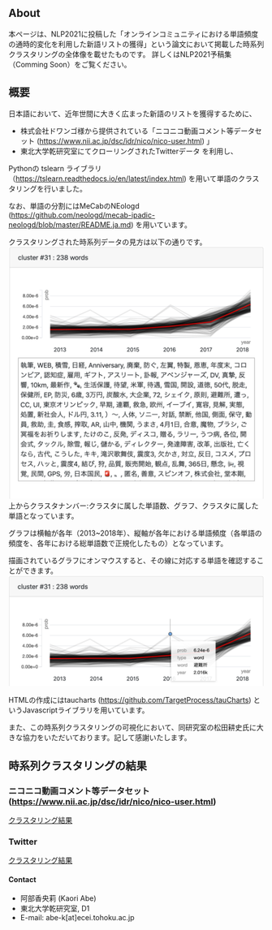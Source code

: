 ## About
本ページは、NLP2021に投稿した「オンラインコミュニティにおける単語頻度の通時的変化を利用した新語リストの獲得」という論文において掲載した時系列クラスタリングの全体像を載せたものです。
詳しくはNLP2021予稿集（Comming Soon）をご覧ください。

## 概要
日本語において、近年世間に大きく広まった新語のリストを獲得するために、

- 株式会社ドワンゴ様から提供されている「ニコニコ動画コメント等データセット (https://www.nii.ac.jp/dsc/idr/nico/nico-user.html) 」
- 東北大学乾研究室にてクローリングされたTwitterデータ
を利用し、

Pythonの tslearn ライブラリ （https://tslearn.readthedocs.io/en/latest/index.html) を用いて単語のクラスタリングを行いました。

なお、単語の分割にはMeCabのNEologd (https://github.com/neologd/mecab-ipadic-neologd/blob/master/README.ja.md) を用いています。


クラスタリングされた時系列データの見方は以下の通りです。
![グラフ例](fig/sample_1.png)
上からクラスタナンバー:クラスタに属した単語数、グラフ、クラスタに属した単語となっています。

グラフは横軸が各年（2013~2018年）、縦軸が各年における単語頻度（各単語の頻度を、各年における総単語数で正規化したもの）となっています。


描画されているグラフにオンマウスすると、その線に対応する単語を確認することができます。
![こんなこともできます](fig/sample_2.png)

HTMLの作成にはtaucharts (https://github.com/TargetProcess/tauCharts) というJavascriptライブラリを用いています。

また、この時系列クラスタリングの可視化において、同研究室の松田耕史氏に大きな協力をいただいております。記して感謝いたします。

## 時系列クラスタリングの結果

### ニコニコ動画コメント等データセット(https://www.nii.ac.jp/dsc/idr/nico/nico-user.html)
[クラスタリング結果](https://chanabe-k.github.io/time_clustering_novel_words/twitter_clustering.html)

### Twitter 
[クラスタリング結果](https://chanabe-k.github.io/time_clustering_novel_words/nico_clustering.html)

#### Contact
- 阿部香央莉 (Kaori Abe)
- 東北大学乾研究室, D1
- E-mail: abe-k[at]ecei.tohoku.ac.jp
